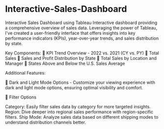 # Interactive-Sales-Dashboard
Interactive Sales Dashboard using Tableau
Interactive dashboard providing a comprehensive overview of sales data. Leveraging the power of Tableau, I've created a user-friendly interface that offers insights into key performance indicators (KPIs), year-over-year trends, and sales distribution by state.

Key Components:
🔹 KPI Trend Overview - 2022 vs. 2021 (CY vs. PY)
🔹 Total Sales
🔹 Sales and Profit Distribution by State
🔹 Total Sales by Location and Manager
🔹 States Above and Below the U.S. Sales Average

Additional Features:

🔹 Dark and Light Mode Options - Customize your viewing experience with dark and light mode options, ensuring optimal visibility and comfort.

🔹 Filter Options

Category: Easily filter sales data by category for more targeted insights.
Region: Dive deeper into regional sales performance with region-specific filters.
Ship Mode: Analyze sales data based on different shipping modes to understand distribution channels better.
